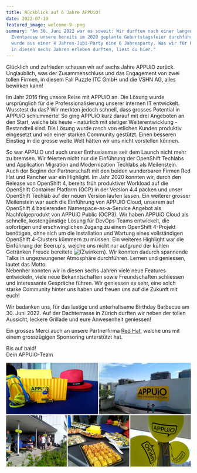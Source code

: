 ```yaml
---
title: Rückblick auf 6 Jahre APPUiO!
date: 2022-07-19
featured_image: welcome-9-.png
summary: "Am 30. Juni 2022 war es soweit: Wir durften nach einer langen
  Eventpause unsere bereits im 2020 geplante Geburtstagsfeier durchführen. So
  wurde aus einer 4 Jahres-Jubi-Party eine 6 Jahresparty. Was wir für Highlights
  in diesen sechs Jahren erleben durften, liest du hier."
---
```

Glücklich und zufrieden schauen wir auf sechs  Jahre APPUiO zurück. Unglaublich, was der Zusammenschluss und das Engagement von zwei tollen Firmen, in diesem Fall Puzzle ITC GmbH und die VSHN AG, alles bewirken kann!

Im Jahr 2016 fing unsere Reise mit APPUiO an. Die Lösung wurde ursprünglich für die Professionalisierung unserer internen IT entwickelt. Wusstest du das? Wir merkten jedoch schnell, dass grosses Potential in APPUiO schlummerte! So ging APPUiO kurz darauf mit drei Angeboten an den Start, welche bis heute - natürlich mit stetiger Weiterentwicklung - Bestandteil sind. Die Lösung wurde rasch von etlichen Kunden produktiv eingesetzt und von einer starken Community gestützt. Einen besseren Einstieg in die grosse weite Welt hätten wir uns nicht vorstellen können.

So war APPUiO und auch unser Enthusiasmus seit dem Launch nicht mehr zu bremsen. Wir feierten nicht nur die Einführung der OpenShift Techlabs und Application Migration and Modernization Techlabs als Meilenstein. Auch der Beginn der Partnerschaft mit den beiden wunderbaren Firmen Red Hat und Rancher war ein Highlight. Im Jahr 2020 konnten wir, durch den Release von OpenShift 4, bereits früh produktiver Workload auf die OpenShift Container Platform (OCP) in der Version 4.4 packen und unser OpenShift Techlab auf der neuen Version laufen lassen. Ein weiterer grosser Meilenstein war auch die Einführung von APPUIO Cloud, unserem auf OpenShift 4 basierenden Namespace-as-a-Service Angebot als Nachfolgeprodukt von APPUiO Public (OCP3). Wir haben APPUiO Cloud als schnelle, kostengünstige Lösung für DevOps-Teams entwickelt, die sofortigen und erschwinglichen Zugang zu einem OpenShift 4-Projekt benötigen, ohne sich um die Installation und Wartung eines vollständigen OpenShift 4-Clusters kümmern zu müssen. Ein weiteres Highlight war die Einführung der Beerup's, welche uns nicht nur aufgrund der kühlen Getränken Freude bereitete ![(Zwinkern)](https://wiki.vshn.net/s/-hqdvjl/8804/gtzazh/_/images/icons/emoticons/wink.svg). Wir konnten dadurch spannende Talks in ungezwungener Atmosphäre durchführen. Lernen und geniessen, lautet das Motto.\
Nebenher konnten wir in diesen sechs Jahren viele neue Features entwickeln, viele neue Bekanntschaften sowie Freundschaften schliessen und interessante Gespräche führen. Wir geniessen es sehr, eine solch starke Community hinter uns haben und freuen uns auf die Zukunft mit euch!

Wir bedanken uns, für das lustige und unterhaltsame Birthday Barbecue am 30. Juni 2022. Auf der Dachterrasse in Zürich durften wir neben der tollen Aussicht, leckere Grillade und eure Anwesenheit geniessen!

Ein grosses Merci auch an unsere Partnerfirma [Red Hat](https://www.redhat.com/de), welche uns mit einem grosszügigen Sponsoring unterstützt hat.

Bis auf bald!\
Dein APPUiO-Team

![](welcome-10-.png)